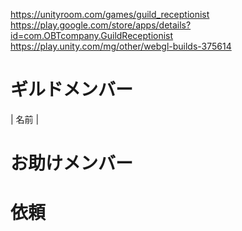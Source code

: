 https://unityroom.com/games/guild_receptionist
https://play.google.com/store/apps/details?id=com.OBTcompany.GuildReceptionist
https://play.unity.com/mg/other/webgl-builds-375614

# ギルドメンバー

| 名前 | 

# お助けメンバー

# 依頼
